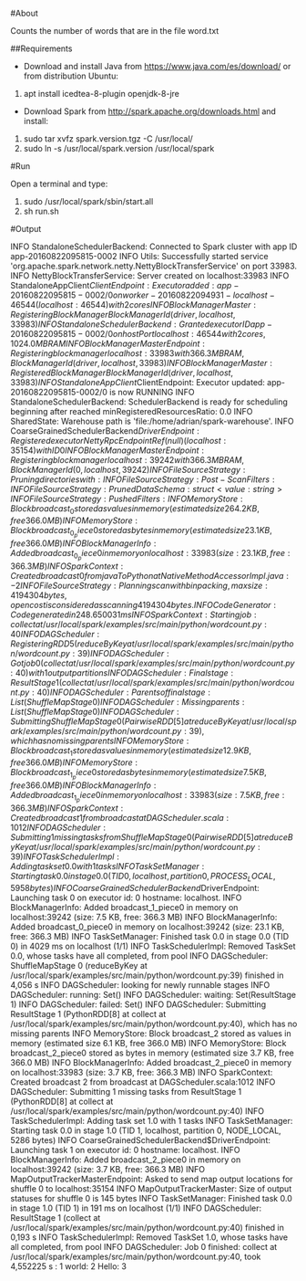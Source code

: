 #About

Counts the number of words that are in the file word.txt

##Requirements
* Download and install Java from https://www.java.com/es/download/ or from distribution Ubuntu:

1. apt install icedtea-8-plugin openjdk-8-jre

* Download Spark from http://spark.apache.org/downloads.html and install:

1. sudo tar xvfz spark.version.tgz -C   /usr/local/
2. sudo ln -s /usr/local/spark.version   /usr/local/spark

#Run

Open a terminal and type:
1. sudo /usr/local/spark/sbin/start.all
2. sh run.sh


#Output

 INFO StandaloneSchedulerBackend: Connected to Spark cluster with app ID app-20160822095815-0002
 INFO Utils: Successfully started service 'org.apache.spark.network.netty.NettyBlockTransferService' on port 33983.
 INFO NettyBlockTransferService: Server created on localhost:33983
 INFO StandaloneAppClient$ClientEndpoint: Executor added: app-20160822095815-0002/0 on worker-20160822094931-localhost-46544 (localhost:46544) with 2 cores
 INFO BlockManagerMaster: Registering BlockManager BlockManagerId(driver, localhost, 33983)
 INFO StandaloneSchedulerBackend: Granted executor ID app-20160822095815-0002/0 on hostPort localhost:46544 with 2 cores, 1024.0 MB RAM
 INFO BlockManagerMasterEndpoint: Registering block manager localhost:33983 with 366.3 MB RAM, BlockManagerId(driver, localhost, 33983)
 INFO BlockManagerMaster: Registered BlockManager BlockManagerId(driver, localhost, 33983)
 INFO StandaloneAppClient$ClientEndpoint: Executor updated: app-20160822095815-0002/0 is now RUNNING
 INFO StandaloneSchedulerBackend: SchedulerBackend is ready for scheduling beginning after reached minRegisteredResourcesRatio: 0.0
 INFO SharedState: Warehouse path is 'file:/home/adrian/spark-warehouse'.
 INFO CoarseGrainedSchedulerBackend$DriverEndpoint: Registered executor NettyRpcEndpointRef(null) (localhost:35154) with ID 0
 INFO BlockManagerMasterEndpoint: Registering block manager localhost:39242 with 366.3 MB RAM, BlockManagerId(0, localhost, 39242)
 INFO FileSourceStrategy: Pruning directories with: 
 INFO FileSourceStrategy: Post-Scan Filters: 
 INFO FileSourceStrategy: Pruned Data Schema: struct<value: string>
 INFO FileSourceStrategy: Pushed Filters: 
 INFO MemoryStore: Block broadcast_0 stored as values in memory (estimated size 264.2 KB, free 366.0 MB)
 INFO MemoryStore: Block broadcast_0_piece0 stored as bytes in memory (estimated size 23.1 KB, free 366.0 MB)
 INFO BlockManagerInfo: Added broadcast_0_piece0 in memory on localhost:33983 (size: 23.1 KB, free: 366.3 MB)
 INFO SparkContext: Created broadcast 0 from javaToPython at NativeMethodAccessorImpl.java:-2
 INFO FileSourceStrategy: Planning scan with bin packing, max size: 4194304 bytes, open cost is considered as scanning 4194304 bytes.
 INFO CodeGenerator: Code generated in 248.650031 ms
 INFO SparkContext: Starting job: collect at /usr/local/spark/examples/src/main/python/wordcount.py:40
 INFO DAGScheduler: Registering RDD 5 (reduceByKey at /usr/local/spark/examples/src/main/python/wordcount.py:39)
 INFO DAGScheduler: Got job 0 (collect at /usr/local/spark/examples/src/main/python/wordcount.py:40) with 1 output partitions
 INFO DAGScheduler: Final stage: ResultStage 1 (collect at /usr/local/spark/examples/src/main/python/wordcount.py:40)
 INFO DAGScheduler: Parents of final stage: List(ShuffleMapStage 0)
 INFO DAGScheduler: Missing parents: List(ShuffleMapStage 0)
 INFO DAGScheduler: Submitting ShuffleMapStage 0 (PairwiseRDD[5] at reduceByKey at /usr/local/spark/examples/src/main/python/wordcount.py:39), which has no missing parents
 INFO MemoryStore: Block broadcast_1 stored as values in memory (estimated size 12.9 KB, free 366.0 MB)
 INFO MemoryStore: Block broadcast_1_piece0 stored as bytes in memory (estimated size 7.5 KB, free 366.0 MB)
 INFO BlockManagerInfo: Added broadcast_1_piece0 in memory on localhost:33983 (size: 7.5 KB, free: 366.3 MB)
 INFO SparkContext: Created broadcast 1 from broadcast at DAGScheduler.scala:1012
 INFO DAGScheduler: Submitting 1 missing tasks from ShuffleMapStage 0 (PairwiseRDD[5] at reduceByKey at /usr/local/spark/examples/src/main/python/wordcount.py:39)
 INFO TaskSchedulerImpl: Adding task set 0.0 with 1 tasks
 INFO TaskSetManager: Starting task 0.0 in stage 0.0 (TID 0, localhost, partition 0, PROCESS_LOCAL, 5958 bytes)
 INFO CoarseGrainedSchedulerBackend$DriverEndpoint: Launching task 0 on executor id: 0 hostname: localhost.
 INFO BlockManagerInfo: Added broadcast_1_piece0 in memory on localhost:39242 (size: 7.5 KB, free: 366.3 MB)
 INFO BlockManagerInfo: Added broadcast_0_piece0 in memory on localhost:39242 (size: 23.1 KB, free: 366.3 MB)
 INFO TaskSetManager: Finished task 0.0 in stage 0.0 (TID 0) in 4029 ms on localhost (1/1)
 INFO TaskSchedulerImpl: Removed TaskSet 0.0, whose tasks have all completed, from pool 
 INFO DAGScheduler: ShuffleMapStage 0 (reduceByKey at /usr/local/spark/examples/src/main/python/wordcount.py:39) finished in 4,056 s
 INFO DAGScheduler: looking for newly runnable stages
 INFO DAGScheduler: running: Set()
 INFO DAGScheduler: waiting: Set(ResultStage 1)
 INFO DAGScheduler: failed: Set()
 INFO DAGScheduler: Submitting ResultStage 1 (PythonRDD[8] at collect at /usr/local/spark/examples/src/main/python/wordcount.py:40), which has no missing parents
 INFO MemoryStore: Block broadcast_2 stored as values in memory (estimated size 6.1 KB, free 366.0 MB)
 INFO MemoryStore: Block broadcast_2_piece0 stored as bytes in memory (estimated size 3.7 KB, free 366.0 MB)
 INFO BlockManagerInfo: Added broadcast_2_piece0 in memory on localhost:33983 (size: 3.7 KB, free: 366.3 MB)
 INFO SparkContext: Created broadcast 2 from broadcast at DAGScheduler.scala:1012
 INFO DAGScheduler: Submitting 1 missing tasks from ResultStage 1 (PythonRDD[8] at collect at /usr/local/spark/examples/src/main/python/wordcount.py:40)
 INFO TaskSchedulerImpl: Adding task set 1.0 with 1 tasks
 INFO TaskSetManager: Starting task 0.0 in stage 1.0 (TID 1, localhost, partition 0, NODE_LOCAL, 5286 bytes)
 INFO CoarseGrainedSchedulerBackend$DriverEndpoint: Launching task 1 on executor id: 0 hostname: localhost.
 INFO BlockManagerInfo: Added broadcast_2_piece0 in memory on localhost:39242 (size: 3.7 KB, free: 366.3 MB)
 INFO MapOutputTrackerMasterEndpoint: Asked to send map output locations for shuffle 0 to localhost:35154
 INFO MapOutputTrackerMaster: Size of output statuses for shuffle 0 is 145 bytes
 INFO TaskSetManager: Finished task 0.0 in stage 1.0 (TID 1) in 191 ms on localhost (1/1)
 INFO DAGScheduler: ResultStage 1 (collect at /usr/local/spark/examples/src/main/python/wordcount.py:40) finished in 0,193 s
 INFO TaskSchedulerImpl: Removed TaskSet 1.0, whose tasks have all completed, from pool 
 INFO DAGScheduler: Job 0 finished: collect at /usr/local/spark/examples/src/main/python/wordcount.py:40, took 4,552225 s
: 1
world: 2
Hello: 3


